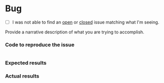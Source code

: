 # Bug
 - [ ] I was not able to find an [open](https://github.com/finalgene/docker-hub-todo-image-name/issues?q=is%3Aopen) or [closed](https://github.com/finalgene/docker-hub-todo-image-name/issues?q=is%3Aclosed) issue matching what I'm seeing.

Provide a narrative description of what you are trying to accomplish.

### Code to reproduce the issue

<!-- Please provide the minimum code necessary to recreate the issue -->

```php
```

### Expected results

<!-- What do you think should have happened? -->

### Actual results

<!-- What did you actually observe? -->
